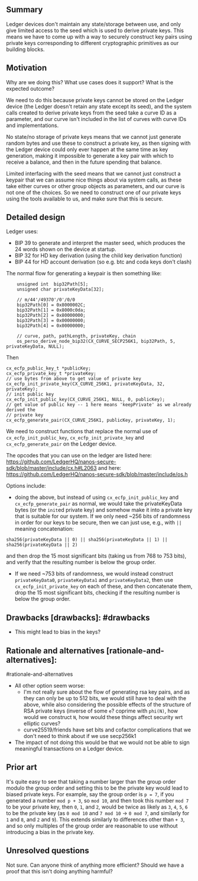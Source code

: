 ## Summary
[summary]: #summary

Ledger devices don't maintain any state/storage between use, and only give
limited access to the seed which is used to derive private keys. This means we
have to come up with a way to securely construct key pairs using private keys
corresponding to different cryptographic primitives as our building blocks.

## Motivation
[motivation]: #motivation

Why are we doing this? What use cases does it support? What is the expected
outcome?

We need to do this because private keys cannot be stored on the Ledger device
(the Ledger doesn't
retain any state except its seed), and the system calls created to derive private keys
from the seed take a curve ID as a parameter, and our curve isn't included in the list
of curves with curve IDs and implementations.

No state/no storage of private keys means that we cannot just generate random
bytes and use these to construct a private key, as then signing with the Ledger
device could only ever happen at the same time as key generation, making it
impossible to generate a key pair with which to receive a balance, and then
in the future spending that balance.

Limited interfacing with the seed means that we cannot just construct a keypair
that we can assume nice things about via system calls, as these take either
curves or other group objects as parameters, and our curve is not one of the
choices. So we need to construct one of our private keys using the tools available
to us, and make sure that this is secure.


## Detailed design
[detailed-design]: #detailed-design

Ledger uses:
- BIP 39 to generate and interpret the master seed, which produces the 24 words
  shown on the device at startup.
- BIP 32 for HD key derivation (using the child key derivation function)
- BIP 44 for HD account derivation (so e.g. btc and coda keys don't clash)


The normal flow for generating a keypair is then something like:

```
    unsigned int  bip32Path[5];
    unsigned char privateKeyData[32];

    // m/44'/49370'/0'/0/0
    bip32Path[0] = 0x8000002C;
    bip32Path[1] = 0x8000c0da;
    bip32Path[2] = 0x80000000;
    bip32Path[3] = 0x00000000;
    bip32Path[4] = 0x00000000;

    // curve, path, pathLength, privateKey, chain
    os_perso_derive_node_bip32(CX_CURVE_SECP256K1, bip32Path, 5, privateKeyData, NULL);
```

Then
```
cx_ecfp_public_key_t *publicKey;
cx_ecfp_private_key_t *privateKey;
// use bytes from above to get value of private key
cx_ecfp_init_private_key(CX_CURVE_256K1, privateKeyData, 32, privateKey);
// init public key
cx_ecfp_init_public_key(CX_CURVE_256K1, NULL, 0, publicKey);
// get value of public key -- 1 here means 'keepPrivate' as we already derived the
// private key
cx_ecfp_generate_pair(CX_CURVE_256K1, publicKey, privateKey, 1);
```

We need to construct functions that replace the normal use of
`cx_ecfp_init_public_key`, `cx_ecfp_init_private_key`
and `cx_ecfp_generate_pair` on the Ledger device.

The opcodes that you can use on the ledger are listed here:
https://github.com/LedgerHQ/nanos-secure-sdk/blob/master/include/cx.h#L2063
and here:
https://github.com/LedgerHQ/nanos-secure-sdk/blob/master/include/os.h

Options include:
- doing the above, but instead of using `cx_ecfp_init_public_key` and
`cx_ecfp_generate_pair` as normal, we would take the privateKeyData bytes
(or the `init`ed private key) and somehow make it into a private key that is
suitable for our system. If we only need ~256 bits of randomness in order for
our keys to be secure, then we can just use, e.g., with `||` meaning concatenation:
```
sha256(privateKeyData || 0) || sha256(privateKeyData || 1) || sha256(privateKeyData || 2)
```
and then drop the 15 most significant bits (taking us from 768 to 753 bits),
and verify that the resulting number is below the group order.
- If we need ~753 bits of randomness, we would instead construct `privateKeyData0`,
`privateKeyData1` and `privateKeyData2`, then use `cx_ecfp_init_private_key` on
each of these, and then concatenate them, drop the 15 most significant bits,
checking if the resulting number is below the group order.

## Drawbacks [drawbacks]: #drawbacks
- This might lead to bias in the keys?

## Rationale and alternatives [rationale-and-alternatives]:
#rationale-and-alternatives
- All other option seem worse:
  - I'm not really sure about the flow of generating rsa key pairs, and
  as they can only be up to 512 bits, we would still have to deal with the
  above, while also considering the possible effects of the structure of RSA
  private keys (inverse of some `e`? coprime with `phi(N)`, how would we
  construct `N`, how would these things affect security wrt elliptic curves?
  - curve25519/friends have set bits and cofactor complications that we don't
    need to think about if we use secp256k1
- The impact of not doing this would be that we would not be able to sign
  meaningful transactions on a Ledger device.

## Prior art
[prior-art]: #prior-art

It's quite easy to see that taking a number larger than the group order
modulo the group order and setting this to be the private key would lead to
biased private keys. For example, say the group order is `p = 7`, if you
generated a number `mod p + 3`, so `mod 10`, and then took
this number `mod 7` to be your private key, then `0`, `1`, and `2`, would be
twice as likely as `3`, `4`, `5`, `6` to be the private key (as `0 mod 10` and
`7 mod 10` -> `0 mod 7`, and similarly for `1` and `8`, and `2` and `9`).  This
extends similarly to differences other than `+ 3`, and so only multiples of
the group order are reasonable to use without introducing a bias in the private key.

## Unresolved questions
[unresolved-questions]: #unresolved-questions

Not sure. Can anyone think of anything more efficient? Should we have a proof 
that this isn't doing anything harmful?
